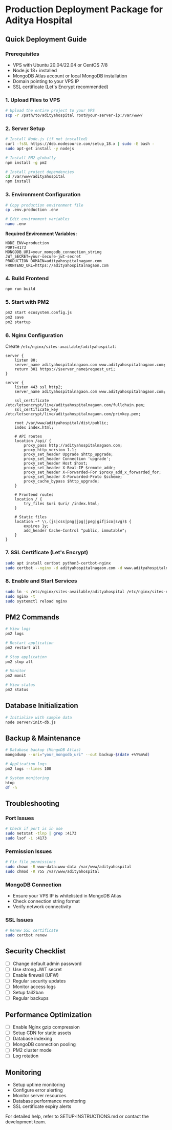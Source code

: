 # Production Deployment Package for Aditya Hospital

## Quick Deployment Guide

### Prerequisites
- VPS with Ubuntu 20.04/22.04 or CentOS 7/8
- Node.js 18+ installed
- MongoDB Atlas account or local MongoDB installation
- Domain pointing to your VPS IP
- SSL certificate (Let's Encrypt recommended)

### 1. Upload Files to VPS
```bash
# Upload the entire project to your VPS
scp -r /path/to/adityahospital root@your-server-ip:/var/www/
```

### 2. Server Setup
```bash
# Install Node.js (if not installed)
curl -fsSL https://deb.nodesource.com/setup_18.x | sudo -E bash -
sudo apt-get install -y nodejs

# Install PM2 globally
npm install -g pm2

# Install project dependencies
cd /var/www/adityahospital
npm install
```

### 3. Environment Configuration
```bash
# Copy production environment file
cp .env.production .env

# Edit environment variables
nano .env
```

**Required Environment Variables:**
```env
NODE_ENV=production
PORT=4173
MONGODB_URI=your_mongodb_connection_string
JWT_SECRET=your-secure-jwt-secret
PRODUCTION_DOMAIN=adityahospitalnagaon.com
FRONTEND_URL=https://adityahospitalnagaon.com
```

### 4. Build Frontend
```bash
npm run build
```

### 5. Start with PM2
```bash
pm2 start ecosystem.config.js
pm2 save
pm2 startup
```

### 6. Nginx Configuration
Create `/etc/nginx/sites-available/adityahospital`:
```nginx
server {
    listen 80;
    server_name adityahospitalnagaon.com www.adityahospitalnagaon.com;
    return 301 https://$server_name$request_uri;
}

server {
    listen 443 ssl http2;
    server_name adityahospitalnagaon.com www.adityahospitalnagaon.com;

    ssl_certificate /etc/letsencrypt/live/adityahospitalnagaon.com/fullchain.pem;
    ssl_certificate_key /etc/letsencrypt/live/adityahospitalnagaon.com/privkey.pem;

    root /var/www/adityahospital/dist/public;
    index index.html;

    # API routes
    location /api/ {
        proxy_pass http://adityahospitalnagaon.com;
        proxy_http_version 1.1;
        proxy_set_header Upgrade $http_upgrade;
        proxy_set_header Connection 'upgrade';
        proxy_set_header Host $host;
        proxy_set_header X-Real-IP $remote_addr;
        proxy_set_header X-Forwarded-For $proxy_add_x_forwarded_for;
        proxy_set_header X-Forwarded-Proto $scheme;
        proxy_cache_bypass $http_upgrade;
    }

    # Frontend routes
    location / {
        try_files $uri $uri/ /index.html;
    }

    # Static files
    location ~* \\.(js|css|png|jpg|jpeg|gif|ico|svg)$ {
        expires 1y;
        add_header Cache-Control "public, immutable";
    }
}
```

### 7. SSL Certificate (Let's Encrypt)
```bash
sudo apt install certbot python3-certbot-nginx
sudo certbot --nginx -d adityahospitalnagaon.com -d www.adityahospitalnagaon.com
```

### 8. Enable and Start Services
```bash
sudo ln -s /etc/nginx/sites-available/adityahospital /etc/nginx/sites-enabled/
sudo nginx -t
sudo systemctl reload nginx
```

## PM2 Commands
```bash
# View logs
pm2 logs

# Restart application
pm2 restart all

# Stop application
pm2 stop all

# Monitor
pm2 monit

# View status
pm2 status
```

## Database Initialization
```bash
# Initialize with sample data
node server/init-db.js
```

## Backup & Maintenance
```bash
# Database backup (MongoDB Atlas)
mongodump --uri="your_mongodb_uri" --out backup-$(date +%Y%m%d)

# Application logs
pm2 logs --lines 100

# System monitoring
htop
df -h
```

## Troubleshooting

### Port Issues
```bash
# Check if port is in use
sudo netstat -tlnp | grep :4173
sudo lsof -i :4173
```

### Permission Issues
```bash
# Fix file permissions
sudo chown -R www-data:www-data /var/www/adityahospital
sudo chmod -R 755 /var/www/adityahospital
```

### MongoDB Connection
- Ensure your VPS IP is whitelisted in MongoDB Atlas
- Check connection string format
- Verify network connectivity

### SSL Issues
```bash
# Renew SSL certificate
sudo certbot renew
```

## Security Checklist
- [ ] Change default admin password
- [ ] Use strong JWT secret
- [ ] Enable firewall (UFW)
- [ ] Regular security updates
- [ ] Monitor access logs
- [ ] Setup fail2ban
- [ ] Regular backups

## Performance Optimization
- [ ] Enable Nginx gzip compression  
- [ ] Setup CDN for static assets
- [ ] Database indexing
- [ ] MongoDB connection pooling
- [ ] PM2 cluster mode
- [ ] Log rotation

## Monitoring
- Setup uptime monitoring
- Configure error alerting  
- Monitor server resources
- Database performance monitoring
- SSL certificate expiry alerts

For detailed help, refer to SETUP-INSTRUCTIONS.md or contact the development team.